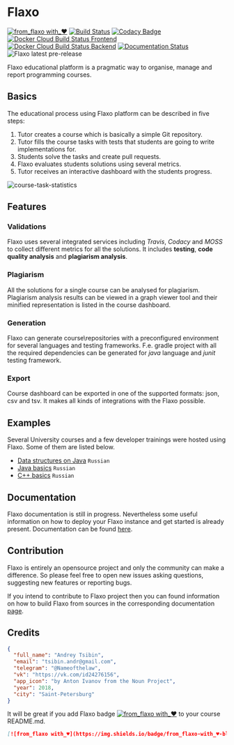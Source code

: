 # Flaxo
[![from_flaxo with_♥](https://img.shields.io/badge/from_flaxo-with_♥-blue.svg)](https://github.com/tcibinan/flaxo)
[![Build Status](https://travis-ci.org/tcibinan/flaxo.svg?branch=dev)](https://travis-ci.org/tcibinan/flaxo)
[![Codacy Badge](https://api.codacy.com/project/badge/Grade/5b599e5082814d26b34c778670c9985c)](https://www.codacy.com/app/NameOfTheLaw/flaxo?utm_source=github.com&amp;utm_medium=referral&amp;utm_content=tcibinan/flaxo&amp;utm_campaign=Badge_Grade)
[![Docker Cloud Build Status Frontend](https://img.shields.io/docker/cloud/build/flaxo/frontend.svg?label=frontend%20docker)](https://hub.docker.com/r/flaxo/frontend)
[![Docker Cloud Build Status Backend](https://img.shields.io/docker/cloud/build/flaxo/backend.svg?label=backend%20docker)](https://hub.docker.com/r/flaxo/backend)
[![Documentation Status](https://readthedocs.org/projects/flaxo/badge/?version=latest)](https://flaxo.readthedocs.io/en/latest/?badge=latest)
![Flaxo latest pre-release](https://img.shields.io/github/release-pre/tcibinan/flaxo.svg?label=pre-release)

Flaxo educational platform is a pragmatic way to organise, manage and report programming courses.

## Basics

The educational process using Flaxo platform can be described in five steps:

1. Tutor creates a course which is basically a simple Git repository.
2. Tutor fills the course tasks with tests that students are going to write implementations for.
3. Students solve the tasks and create pull requests.
4. Flaxo evaluates students solutions using several metrics.
5. Tutor receives an interactive dashboard with the students progress.

![course-task-statistics](https://github.com/tcibinan/flaxo/raw/dev/screenshots/course-task.png)

## Features

### Validations

Flaxo uses several integrated services including *Travis*, *Codacy* and *MOSS* to collect different metrics for
all the solutions. It includes **testing**, **code quality analysis** and **plagiarism analysis**.

### Plagiarism

All the solutions for a single course can be analysed for plagiarism.
Plagiarism analysis results can be viewed in a graph viewer tool and their minified representation is 
listed in the course dashboard.

### Generation

Flaxo can generate course\repositories with a preconfigured environment for several languages and testing frameworks.
F.e. gradle project with all the required dependencies can be generated for *java* language and *junit* testing 
framework.

### Export

Course dashboard can be exported in one of the supported formats: json, csv and tsv. 
It makes all kinds of integrations with the Flaxo possible.

## Examples

Several University courses and a few developer trainings were hosted using Flaxo.
Some of them are listed below.

- [Data structures on Java](https://github.com/tcibinan/data-structures-course) `Russian`
- [Java basics](https://github.com/thejerome/IFMO_JAVA_Basics_20182009) `Russian`
- [C++ basics](https://github.com/thejerome/IFMO_CPP_programming_20180910) `Russian`

## Documentation

Flaxo documentation is still in progress. 
Nevertheless some useful information on how to deploy your Flaxo instance and get started is already present.
Documentation can be found [here](https://flaxo.readthedocs.io/en/latest/).

## Contribution

Flaxo is entirely an opensource project and only the community can make a difference. 
So please feel free to open new issues asking questions, suggesting new features or reporting bugs.

If you intend to contribute to Flaxo project then you can found information on how to build Flaxo from sources 
in the corresponding documentation [page](https://flaxo.readthedocs.io/en/latest/contribution/).

## Credits

```json
{ 
  "full_name": "Andrey Tsibin",
  "email": "tsibin.andr@gmail.com",
  "telegram": "@Nameofthelaw",
  "vk": "https://vk.com/id24276156",
  "app_icon": "by Anton Ivanov from the Noun Project",
  "year": 2018,
  "city": "Saint-Petersburg"
}
```

It will be great if you add Flaxo badge
[![from_flaxo with_♥](https://img.shields.io/badge/from_flaxo-with_♥-blue.svg)](https://github.com/tcibinan/flaxo) 
to your course README.md.

```markdown
[![from_flaxo with_♥](https://img.shields.io/badge/from_flaxo-with_♥-blue.svg)](https://github.com/tcibinan/flaxo)
```
